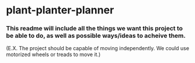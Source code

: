 # plant-planter-planner

### This readme will include all the things we want this project to be able to do, as well as possible ways/ideas to acheive them.
 (E.X. The project should be capable of moving independently. We could use motorized wheels or treads to move it.)
